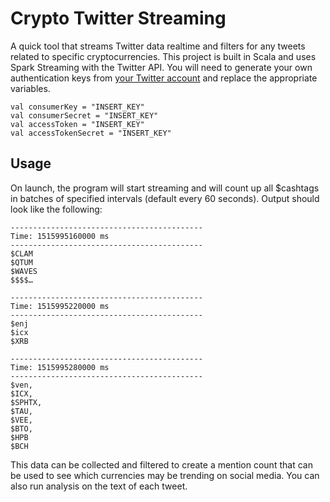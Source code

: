 # Crypto Twitter Streaming
A quick tool that streams Twitter data realtime and filters for any tweets related to specific cryptocurrencies. This project is built in Scala and uses Spark Streaming with the Twitter API. You will need to generate your own authentication keys from [your Twitter account](https://apps.twitter.com/) and replace the appropriate variables.

```
val consumerKey = "INSERT_KEY"
val consumerSecret = "INSERT_KEY"
val accessToken = "INSERT_KEY"
val accessTokenSecret = "INSERT_KEY"
```


## Usage
On launch, the program will start streaming and will count up all $cashtags in batches of specified intervals (default every 60 seconds). Output should look like the following:
```
-------------------------------------------
Time: 1515995160000 ms
-------------------------------------------
$CLAM
$QTUM
$WAVES
$$$$…

-------------------------------------------
Time: 1515995220000 ms
-------------------------------------------
$enj
$icx
$XRB

-------------------------------------------
Time: 1515995280000 ms
-------------------------------------------
$ven,
$ICX,
$SPHTX,
$TAU,
$VEE,
$BTO,
$HPB
$BCH
```

This data can be collected and filtered to create a mention count that can be used to see which currencies may be trending on social media. You can also run analysis on the text of each tweet.
